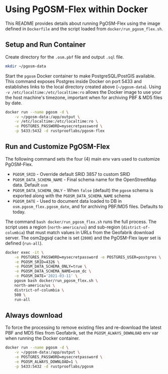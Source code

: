 # Using PgOSM-Flex within Docker

This README provides details about running PgOSM-Flex using the image defined
in `Dockerfile` and the script loaded from `docker/run_pgosm_flex.sh`.


## Setup and Run Container

Create directory for the `.osm.pbf` file and output `.sql` file.

```bash
mkdir ~/pgosm-data
```

Start the `pgosm` Docker container to make PostgreSQL/PostGIS available.
This command exposes Postgres inside Docker on port 5433 and establishes links
to the local directory created above (`~/pgosm-data`).
Using `-v /etc/localtime:/etc/localtime:ro` allows the Docker image to use
your the host machine's timezone, important when for archiving PBF & MD5 files by date.


```bash
docker run --name pgosm -d \
    -v ~/pgosm-data:/app/output \
    -v /etc/localtime:/etc/localtime:ro \
    -e POSTGRES_PASSWORD=mysecretpassword \
    -p 5433:5432 -d rustprooflabs/pgosm-flex
```

## Run and Customize PgOSM-Flex

The following command sets the four (4) main env vars used to customize PgOSM-Flex.

* `PGOSM_SRID` - Override default SRID 3857 to custom SRID
* `PGOSM_DATA_SCHEMA_NAME` - Final schema name for the OpenStreetMap data. Default `osm`
* `PGOSM_DATA_SCHEMA_ONLY` - When `false` (default) the `pgosm` schema is exported along with the `PGOSM_DATA_SCHEMA_NAME` schema
* `PGOSM_DATE` - Used to document data loaded to DB in `osm.pgosm_flex.pgosm_date`, and for archiving PBF/MD5 files.  Defaults to today.

The command  `bash docker/run_pgosm_flex.sh` runs the full process. The
script uses a region (`north-america/us`) and sub-region (`district-of-columbia`)
that must match values in URLs from the Geofabrik download server.
The osm2pgsql cache is set (`2000`) and the PgOSM-Flex layer set is defined (`run-all`).


```bash
docker exec -it \
    -e POSTGRES_PASSWORD=mysecretpassword -e POSTGRES_USER=postgres \
    -e PGOSM_SRID=4326 \
    -e PGOSM_DATA_SCHEMA_ONLY=true \
    -e PGOSM_DATA_SCHEMA_NAME=osm_dc \
    -e PGOSM_DATE='2021-03-11' \
    pgosm bash docker/run_pgosm_flex.sh \
    north-america/us \
    district-of-columbia \
    500 \
    run-all
```

## Always download

To force the processing to remove existing files and re-download the latest PBF and MD5 files from Geofabrik, set the `PGOSM_ALWAYS_DOWNLOAD` env var when running the Docker container.

```bash
docker run --name pgosm -d \
    -v ~/pgosm-data:/app/output \
    -e POSTGRES_PASSWORD=mysecretpassword \
    -e PGOSM_ALWAYS_DOWNLOAD=1 \
    -p 5433:5432 -d rustprooflabs/pgosm
```




